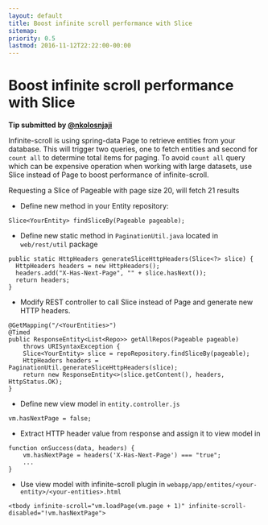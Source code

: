 ```yaml
---
layout: default
title: Boost infinite scroll performance with Slice
sitemap:
priority: 0.5
lastmod: 2016-11-12T22:22:00-00:00
---
```


# Boost infinite scroll performance with Slice

__Tip submitted by [@nkolosnjaji](https://github.com/nkolosnjaji)__

Infinite-scroll is using spring-data Page to retrieve entities from your database.
This will trigger two queries, one to fetch entities and second for `count all` to determine total items for paging. To avoid `count all` query which can be expensive operation when working with large datasets, use Slice instead of Page to boost performance of infinite-scroll.

Requesting a Slice of Pageable with page size 20, will fetch 21 results

  * Define new method in your Entity repository:

```
Slice<YourEntity> findSliceBy(Pageable pageable);
```

  * Define new static method in `PaginationUtil.java` located in `web/rest/util` package

```
public static HttpHeaders generateSliceHttpHeaders(Slice<?> slice) {
  HttpHeaders headers = new HttpHeaders();
  headers.add("X-Has-Next-Page", "" + slice.hasNext());
  return headers;
}
```

  * Modify REST controller to call Slice instead of Page and generate new HTTP headers.

```
@GetMapping("/<YourEntities>")
@Timed
public ResponseEntity<List<Repo>> getAllRepos(Pageable pageable)
    throws URISyntaxException {
    Slice<YourEntity> slice = repoRepository.findSliceBy(pageable);
    HttpHeaders headers = PaginationUtil.generateSliceHttpHeaders(slice);
    return new ResponseEntity<>(slice.getContent(), headers, HttpStatus.OK);
}
```

  * Define new view model in `entity.controller.js`

```
vm.hasNextPage = false;
```

  * Extract HTTP header value from response and assign it to view model in

```
function onSuccess(data, headers) {
    vm.hasNextPage = headers('X-Has-Next-Page') === "true";
    ...
}
```

  * Use view model with infinite-scroll plugin in `webapp/app/entites/<your-entity>/<your-entities>.html`

```
<tbody infinite-scroll="vm.loadPage(vm.page + 1)" infinite-scroll-disabled="!vm.hasNextPage">
```
